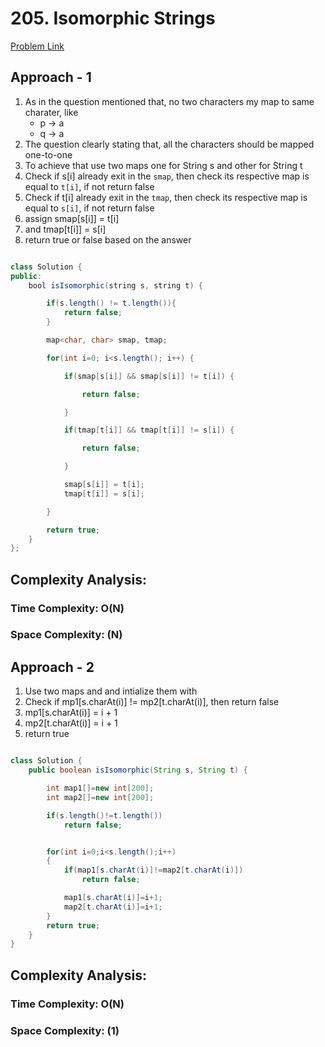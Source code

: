 # 205. Isomorphic Strings

[Problem Link](https://leetcode.com/problems/isomorphic-strings/)

## Approach - 1

1. As in the question mentioned that, no two characters my map to same charater, like
   - p -> a
   - q -> a
2. The question clearly stating that, all the characters should be mapped one-to-one
3. To achieve that use two maps one for String s and other for String t
4. Check if s[i] already exit in the `smap`, then check its respective map is equal to `t[i]`, if not return false
5. Check if t[i] already exit in the `tmap`, then check its respective map is equal to `s[i]`, if not return false
6. assign smap[s[i]] = t[i]
7. and tmap[t[i]] = s[i]
8. return true or false based on the answer

```Java

class Solution {
public:
    bool isIsomorphic(string s, string t) {

        if(s.length() != t.length()){
            return false;
        }

        map<char, char> smap, tmap;

        for(int i=0; i<s.length(); i++) {

            if(smap[s[i]] && smap[s[i]] != t[i]) {

                return false;

            }

            if(tmap[t[i]] && tmap[t[i]] != s[i]) {

                return false;

            }

            smap[s[i]] = t[i];
            tmap[t[i]] = s[i];

        }

        return true;
    }
};

```

## Complexity Analysis:

### Time Complexity: O(N)

### Space Complexity: (N)

## Approach - 2

1. Use two maps and and intialize them with
2. Check if mp1[s.charAt(i)] != mp2[t.charAt(i)], then return false
3. mp1[s.charAt(i)] = i + 1
4. mp2[t.charAt(i)] = i + 1
5. return true

```Java

class Solution {
    public boolean isIsomorphic(String s, String t) {

        int map1[]=new int[200];
        int map2[]=new int[200];

        if(s.length()!=t.length())
            return false;


        for(int i=0;i<s.length();i++)
        {
            if(map1[s.charAt(i)]!=map2[t.charAt(i)])
                return false;

            map1[s.charAt(i)]=i+1;
            map2[t.charAt(i)]=i+1;
        }
        return true;
    }
}

```

## Complexity Analysis:

### Time Complexity: O(N)

### Space Complexity: (1)
